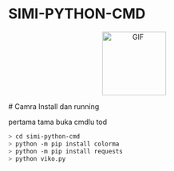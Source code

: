 # SIMI-PYTHON-CMD
<p align="center">
<img src="https://media.giphy.com/media/4dM1U76aAQ3dbE6bc3/giphy.gif" class:"circle" alt="GIF" width="128" height="128"/>
</p>
# Camra Install dan running
<p>pertama tama buka cmdlu tod</p>

```bash
> cd simi-python-cmd
> python -m pip install colorma
> python -m pip install requests
> python viko.py
```
